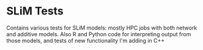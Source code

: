# SLiM Tests

Contains various tests for SLiM models: mostly HPC jobs with both network and additive models.
Also R and Python code for interpreting output from those models, and tests of new functionality I'm adding in C++
